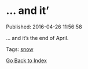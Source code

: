 
# &hellip; and it&rsquo;

Published: 2016-04-26 11:56:58

<p>&hellip; and it&rsquo;s the end of April.</p>

Tags: [snow](tag-snow.md)

[Go Back to Index](index.md)
